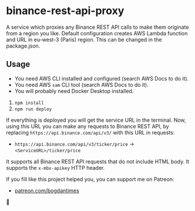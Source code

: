 # binance-rest-api-proxy

A service which proxies any Binance REST API calls to make them originate from a region you like.
Default configuration creates AWS Lambda function and URL in eu-west-3 (Paris) region. This can be changed in the package.json.

## Usage

* You need AWS CLI installed and configured (search AWS Docs to do it).
* You need AWS `sam` CLI tool (search AWS Docs to do it).
* You will probably need Docker Desktop installed.

1. `npm install`
2. `npm run deploy`

If everything is deployed you will get the service URL in the terminal.
Now, using this URL you can make any requests to Binance REST API, by replacing `https://api.binance.com/api/v3/` with this URL in requests:
* `https://api.binance.com/api/v3/ticker/price` -> `<ServiceURL>/ticker/price`

It supports all Binance REST API requests that do not include HTML body.
It supports the `x-mbx-apikey` HTTP header.

If you fill like this project helped you, you can support me on Patreon:
* [patreon.com/bogdantimes](https://patreon.com/bogdantimes)

🫡
